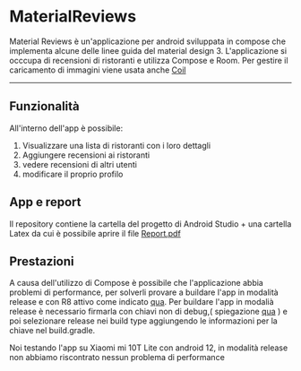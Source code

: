 # MaterialReviews
Material Reviews è un'applicazione per android sviluppata in compose che implementa alcune delle linee guida del material design 3. L'applicazione si occcupa di recensioni di ristoranti e utilizza Compose e Room.
Per gestire il caricamento di immagini viene usata anche [Coil](https://github.com/coil-kt/coil)

---

## Funzionalità
All'interno dell'app è possibile:
1. Visualizzare una lista di ristoranti con i loro dettagli
2. Aggiungere recensioni ai ristoranti
3. vedere recensioni di altri utenti
4. modificare il proprio profilo

## App e report
Il repository contiene la cartella del progetto di Android Studio + una cartella Latex da cui è possibile aprire il file [Report.pdf](https://github.com/MarcoNardi/MaterialReviews/blob/main/Latex/Report.pdf)

## Prestazioni
A causa dell'utilizzo di Compose è possibile che l'applicazione abbia problemi di performance, per solverli provare a buildare l'app in modalità release e con R8 attivo come indicato [qua](https://developer.android.com/jetpack/compose/performance#build-release).
Per buildare l'app in modalià release è necessario firmarla con chiavi non di debug,( spiegazione [qua](https://developer.android.com/studio/publish/app-signing#generate-key) ) e poi selezionare release nei build type aggiungendo le informazioni per la chiave nel build.gradle.

Noi testando l'app su Xiaomi mi 10T Lite con android 12, in modalità release non abbiamo riscontrato nessun problema di performance


